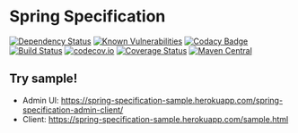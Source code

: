 # Spring Specification

[![Dependency Status](https://www.versioneye.com/user/projects/598974ea368b080057c62b9c/badge.svg?style=flat)](https://www.versioneye.com/user/projects/598974ea368b080057c62b9c)
[![Known Vulnerabilities](https://snyk.io/test/github/pinguet62/spring-specification/badge.svg)](https://snyk.io/test/github/pinguet62/spring-specification)
[![Codacy Badge](https://api.codacy.com/project/badge/Grade/7aa6eb05ba514f7aa13b86a6f4d567b9)](https://www.codacy.com/app/pinguet62/spring-specification?utm_source=github.com&amp;utm_medium=referral&amp;utm_content=pinguet62/spring-specification&amp;utm_campaign=Badge_Grade)
[![Build Status](https://travis-ci.org/pinguet62/spring-specification.svg?branch=master)](https://travis-ci.org/pinguet62/spring-specification)
[![codecov.io](https://codecov.io/github/pinguet62/spring-specification/coverage.svg?branch=master)](https://codecov.io/github/pinguet62/spring-specification?branch=master)
[![Coverage Status](https://coveralls.io/repos/github/pinguet62/spring-specification/badge.svg?branch=master)](https://coveralls.io/github/pinguet62/spring-specification?branch=master)
[![Maven Central](https://img.shields.io/maven-central/v/fr.pinguet62.xjc/spring-specification.svg)](https://maven-badges.herokuapp.com/maven-central/fr.pinguet62.xjc/spring-specification)

## Try sample!

* Admin UI: https://spring-specification-sample.herokuapp.com/spring-specification-admin-client/
* Client: https://spring-specification-sample.herokuapp.com/sample.html
